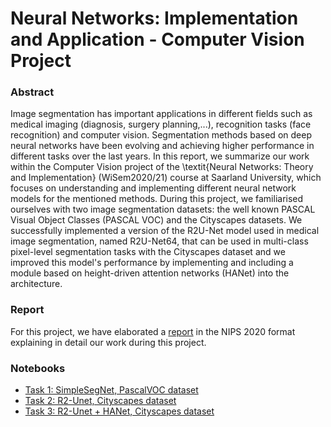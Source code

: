 # Neural Networks: Implementation and Application - Computer Vision Project 

### Abstract
Image segmentation has important applications in different fields such as medical imaging (diagnosis, surgery planning,...), recognition tasks (face recognition) and computer vision. Segmentation methods based on deep neural networks have been evolving and achieving higher performance in different tasks over the last years. In this report, we summarize our work within the Computer Vision project of the \textit{Neural Networks: Theory and Implementation} (WiSem2020/21) course at Saarland University, which focuses on understanding and implementing different neural network models for the mentioned methods. During this project, we familiarised ourselves with two image segmentation datasets: the well known PASCAL Visual Object Classes (PASCAL VOC) and the Cityscapes datasets. We successfully implemented a version of the R2U-Net model used in medical image segmentation, named R2U-Net64, that can be used in multi-class pixel-level segmentation tasks with the Cityscapes dataset and we improved this model's performance by implementing and including a module based on height-driven attention networks (HANet) into the architecture.


### Report 

For this project, we have elaborated a [report](./docs/report.pdf) in the NIPS 2020 format explaining in detail our work during this project.

### Notebooks 

- [Task 1: SimpleSegNet, PascalVOC dataset](https://nbviewer.jupyter.org/github/pabvald/image-segmentation/blob/main/Vision_task_1.ipynb)
- [Task 2: R2-Unet, Cityscapes dataset](https://nbviewer.jupyter.org/github/pabvald/image-segmentation/blob/main/Vision_task_2.ipynb)
- [Task 3: R2-Unet + HANet, Cityscapes dataset](https://nbviewer.jupyter.org/github/pabvald/image-segmentation/blob/main/Vision_task_3.ipynb)
